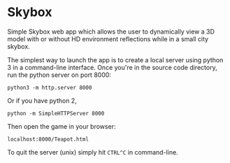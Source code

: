 # Skybox
Simple Skybox web app which allows the user to dynamically view a 3D model with or without HD environment reflections while in a small city skybox.

The simplest way to launch the app is to create a local server using python 3 in a command-line interface.
Once you're in the source code directory, run the python server on port 8000:

`python3 -m http.server 8000`

Or if you have python 2,

`python -m SimpleHTTPServer 8000`

Then open the game in your browser:

`localhost:8000/Teapot.html`

To quit the server (unix) simply hit `CTRL^C` in command-line.
